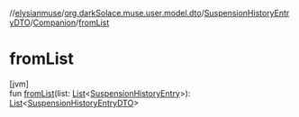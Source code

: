 //[elysianmuse](../../../../index.md)/[org.darkSolace.muse.user.model.dto](../../index.md)/[SuspensionHistoryEntryDTO](../index.md)/[Companion](index.md)/[fromList](from-list.md)

# fromList

[jvm]\
fun [fromList](from-list.md)(list: [List](https://kotlinlang.org/api/latest/jvm/stdlib/kotlin.collections/-list/index.html)&lt;[SuspensionHistoryEntry](../../../org.darkSolace.muse.user.model/-suspension-history-entry/index.md)&gt;): [List](https://kotlinlang.org/api/latest/jvm/stdlib/kotlin.collections/-list/index.html)&lt;[SuspensionHistoryEntryDTO](../index.md)&gt;

